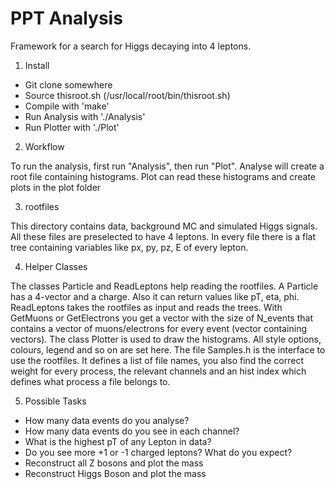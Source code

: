 # PPT Analysis
Framework for a search for Higgs decaying into 4 leptons.

1) Install

- Git clone somewhere
- Source thisroot.sh (/usr/local/root/bin/thisroot.sh)
- Compile with 'make'
- Run Analysis with './Analysis'
- Run Plotter with './Plot'

2) Workflow

To run the analysis, first run "Analysis", then run "Plot".
Analyse will create a root file containing histograms.
Plot can read these histograms and create plots in the plot folder


3) rootfiles

This directory contains data, background MC and simulated Higgs signals.
All these files are preselected to have 4 leptons.
In every file there is a flat tree containing variables like px, py, pz, E of every lepton.


4) Helper Classes

The classes Particle and ReadLeptons help reading the rootfiles.
A Particle has a 4-vector and a charge. Also it can return values like pT, eta, phi.
ReadLeptons takes the rootfiles as input and reads the trees.
With GetMuons or GetElectrons you get a vector with the size of N_events that contains a vector of muons/electrons for every event (vector containing vectors).
The class Plotter is used to draw the histograms. All style options, colours, legend and so on are set here.
The file Samples.h is the interface to use the rootfiles.
It defines a list of file names, you also find the correct weight for every process, the relevant channels and an hist index which defines what process a file belongs to.

5) Possible Tasks

- How many data events do you analyse?
- How many data events do you see in each channel?
- What is the highest pT of any Lepton in data?
- Do you see more +1 or -1 charged leptons? What do you expect?
- Reconstruct all Z bosons and plot the mass
- Reconstruct Higgs Boson and plot the mass
